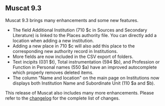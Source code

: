 ## Muscat 9.3

Muscat 9.3 brings many enhancements and some new features.

* The field Additional Institution (710 $c in Sources and Secondary Literature) is linked to the Places authority file. You can directly add a location when adding a new institution.
* Adding a new place in 710 $c will also add this place to the corresponding new authority record in Institutions.
* More fields are now included in the CSV export of folders.
* Text incipits (031 $t), Total instrumentation (594 $b), and Profession or Function in Personal names (550 $a) have an improved autocomplete which properly removes deleted items.
* The column "Name and location" on the main page on Institutions now displays both Institution Name and Subordinate Unit (110 $a and $b).

This release of Muscat also includes many more enhancements. Please refer to the [changelog](https://github.com/rism-ch/muscat/blob/master/CHANGELOG) for the complete list of changes.
